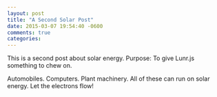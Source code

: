 ```yaml
---
layout: post
title: "A Second Solar Post"
date: 2015-03-07 19:54:40 -0600
comments: true
categories: 
---
```

This is a second post about solar energy. Purpose: To give Lunr.js something to chew on.

Automobiles. Computers. Plant machinery. All of these can run on solar energy. Let the electrons flow!

